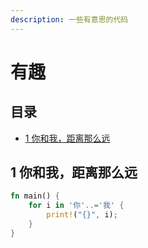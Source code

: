 ```yaml
---
description: 一些有意思的代码
---
```


# 有趣

## 目录

* [1 你和我，距离那么远](broken-reference)

## 1 你和我，距离那么远

```rust
fn main() {
    for i in '你'..='我' {
        print!("{}", i);
    }
}

```
